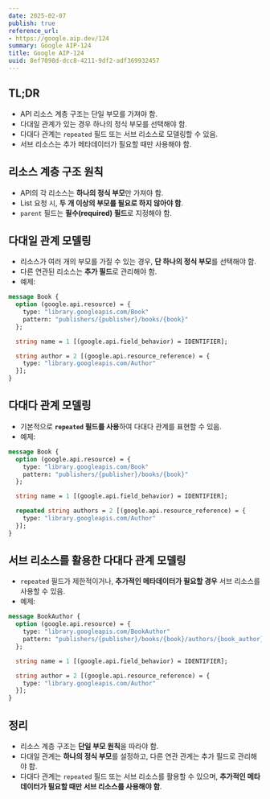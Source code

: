 ```yaml
---
date: 2025-02-07
publish: true
reference_url:
- https://google.aip.dev/124
summary: Google AIP-124
title: Google AIP-124
uuid: 8ef7098d-dcc8-4211-9df2-adf369932457
---
```


## TL;DR

- API 리소스 계층 구조는 단일 부모를 가져야 함.
- 다대일 관계가 있는 경우 하나의 정식 부모를 선택해야 함.
- 다대다 관계는 `repeated` 필드 또는 서브 리소스로 모델링할 수 있음.
- 서브 리소스는 추가 메타데이터가 필요할 때만 사용해야 함.

## 리소스 계층 구조 원칙

- API의 각 리소스는 **하나의 정식 부모**만 가져야 함.
- List 요청 시, **두 개 이상의 부모를 필요로 하지 않아야 함**.
- `parent` 필드는 **필수(required) 필드**로 지정해야 함.

## 다대일 관계 모델링

- 리소스가 여러 개의 부모를 가질 수 있는 경우, **단 하나의 정식 부모**를 선택해야 함.
- 다른 연관된 리소스는 **추가 필드**로 관리해야 함.
- 예제:

~~~proto
message Book {
  option (google.api.resource) = {
    type: "library.googleapis.com/Book"
    pattern: "publishers/{publisher}/books/{book}"
  };

  string name = 1 [(google.api.field_behavior) = IDENTIFIER];

  string author = 2 [(google.api.resource_reference) = {
    type: "library.googleapis.com/Author"
  }];
}
~~~

## 다대다 관계 모델링

- 기본적으로 **`repeated` 필드를 사용**하여 다대다 관계를 표현할 수 있음.
- 예제:

~~~proto
message Book {
  option (google.api.resource) = {
    type: "library.googleapis.com/Book"
    pattern: "publishers/{publisher}/books/{book}"
  };

  string name = 1 [(google.api.field_behavior) = IDENTIFIER];

  repeated string authors = 2 [(google.api.resource_reference) = {
    type: "library.googleapis.com/Author"
  }];
}
~~~

## 서브 리소스를 활용한 다대다 관계 모델링

- `repeated` 필드가 제한적이거나, **추가적인 메타데이터가 필요할 경우** 서브 리소스를 사용할 수 있음.
- 예제:

~~~proto
message BookAuthor {
  option (google.api.resource) = {
    type: "library.googleapis.com/BookAuthor"
    pattern: "publishers/{publisher}/books/{book}/authors/{book_author}"
  };

  string name = 1 [(google.api.field_behavior) = IDENTIFIER];

  string author = 2 [(google.api.resource_reference) = {
    type: "library.googleapis.com/Author"
  }];
}
~~~

## 정리

- 리소스 계층 구조는 **단일 부모 원칙**을 따라야 함.
- 다대일 관계는 **하나의 정식 부모**를 설정하고, 다른 연관 관계는 추가 필드로 관리해야 함.
- 다대다 관계는 `repeated` 필드 또는 서브 리소스를 활용할 수 있으며, **추가적인 메타데이터가 필요할 때만 서브 리소스를 사용해야 함**.